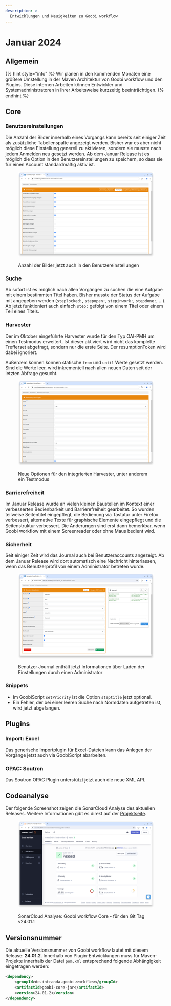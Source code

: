 ```yaml
---
description: >-
  Entwicklungen und Neuigkeiten zu Goobi workflow
---
```


# Januar 2024

## Allgemein

{% hint style="info" %}
Wir planen in den kommenden Monaten eine größere Umstellung in der Maven Architektur von Goobi workflow und den Plugins. Diese internen Arbeiten können Entwickler und Systemadministratoren in Ihrer Arbeitsweise kurzzeitig beeinträchtigen.
{% endhint %}

## Core

### Benutzereinstellungen

Die Anzahl der Bilder innerhalb eines Vorgangs kann bereits seit einiger Zeit als zusätzliche Tabellenspalte angezeigt werden. Bisher war es aber nicht möglich diese  Einstellung generell zu aktivieren, sondern sie musste nach jedem Anmelden neu gesetzt werden. Ab dem Januar Release ist es möglich die Option in den Benutzereinstellungen zu speichern, so dass sie für einen Account standardmäßig aktiv ist.

<figure><img src="24.01_DE_number-of-images.png" alt=""><figcaption><p>Anzahl der Bilder jetzt auch in den Benutzereinstellungen </p></figcaption></figure>

### Suche

Ab sofort ist es möglich nach allen Vorgängen zu suchen die eine Aufgabe mit einem bestimmten Titel haben. Bisher musste der Status der Aufgabe mit angegeben werden (`steplocked:`, `stepopen:`, `stepinwork:`, `stepdone:`, ...). Ab jetzt funktioniert auch einfach `step:` gefolgt von einem Titel oder einem Teil eines Titels.

### Harvester

Der im Oktober eingeführte Harvester wurde für den Typ OAI-PMH um einen Testmodus erweitert. Ist dieser aktiviert wird nicht das komplette Trefferset abgefragt, sondern nur die erste Seite. Der resumptionToken wird dabei ignoriert.

Außerdem können können statische `from` und `until` Werte gesetzt werden. Sind die Werte leer, wird inkrementell nach allen neuen Daten seit der letzten Abfrage gesucht.

<figure><img src="24.01_DE_harvester.png" alt=""><figcaption><p>Neue Optionen für den integrierten Harvester, unter anderem ein Testmodus</p></figcaption></figure>

### Barrierefreiheit

Im Januar Release wurde an vielen kleinen Baustellen im Kontext einer verbesserten Bedienbarkeit und Barrierefreiheit gearbeitet. So wurden teilweise Seitentitel eingepflegt, die Bedienung via Tastatur unter Firefox verbessert, alternative Texte für graphische Elemente eingepflegt und die Seitenstruktur verbessert. Die Änderungen sind erst dann bemerkbar, wenn Goobi workflow mit einem Screenreader oder ohne Maus bedient wird.

### Sicherheit

Seit einiger Zeit wird das Journal auch bei Benutzeraccounts angezeigt. Ab dem Januar Release wird dort automatisch eine Nachricht hinterlassen, wenn das Benutzerprofil von einem Administrator betreten wurde.

<figure><img src="24.01_DE_user-journal.png" alt=""><figcaption><p>Benutzer Journal enthält jetzt Informationen über Laden der Einstellungen durch einen Administrator</p></figcaption></figure>

### Snippets

* Im GoobiScript `setPriority` ist die Option `steptitle` jetzt optional.
* Ein Fehler, der bei einer leeren Suche nach Normdaten aufgetreten ist, wird jetzt abgefangen.

## Plugins

### Import: Excel

Das generische Importplugin für Excel-Dateien kann das Anlegen der Vorgänge jetzt auch via GoobiScript abarbeiten.

### OPAC: Soutron

Das Soutron OPAC Plugin unterstützt jetzt auch die neue XML API.

## Codeanalyse

Der folgende Screenshot zeigen die SonarCloud Analyse des aktuellen Releases. Weitere Informationen gibt es direkt auf der [Projektseite](https://sonarcloud.io/organizations/intranda/projects).

<figure><img src="24.01_sonar-workflow.png" alt=""><figcaption><p>SonarCloud Analyse: Goobi workflow Core - für den Git Tag v24.01.1</p></figcaption></figure>

## Versionsnummer

Die aktuelle Versionsnummer von Goobi workflow lautet mit diesem Release: **24.01.2**. Innerhalb von Plugin-Entwicklungen muss für Maven-Projekte innerhalb der Datei `pom.xml` entsprechend folgende Abhängigkeit eingetragen werden:

```xml
<dependency>
    <groupId>de.intranda.goobi.workflow</groupId>
    <artifactId>goobi-core-jar</artifactId>
    <version>24.01.2</version>
</dependency>
```